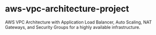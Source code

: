 # aws-vpc-architecture-project
AWS VPC Architecture with Application Load Balancer, Auto Scaling, NAT Gateways, and Security Groups for a highly available infrastructure.
